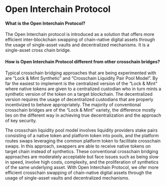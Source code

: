 # Open Interchain Protocol

#### What is the Open Interchain Protocol?&#x20;

The Open Interchain protocol is introduced as a solution that offers more efficient inter-blockchain swapping of chain-native digital assets through the usage of single-asset vaults and decentralized mechanisms. It is a single-asset cross chain bridge.&#x20;

#### How is Open Interchain Protocol different from other crosschain bridges?&#x20;

Typical crosschain bridging approaches that are being experimented with are “Lock & Mint Synthetic” and “Crosschain Liquidity Pair Pool Model”. By far the easiest to implement is the centralized version of the “Lock & Mint” where native tokens are given to a centralized custodian who in turn mints a synthetic version of the token on a target blockchain. The decentralized version requires the usage of decentralized custodians that are properly incentivized to behave appropriately. The majority of conventional crosschain bridges are of the “Lock & Mint” variety, the difference mostly lies on the different way in achieving true decentralization and the approach of key security.&#x20;

The crosschain liquidity pool model involves liquidity providers stake pairs consisting of a native token and platform token into pools, and the platform routes swaps leveraging the common platform token to facilitate crosschain swaps. In this approach, swappers are able to receive native tokens on target chain instead of synthetics. These conventional crosschain bridging approaches are moderately acceptable but face issues such as being slow in speed, involve high costs, complexity, and the proliferation of synthetics of the same underlying asset. With Open Interchain Protocol, we ofer more efficient crosschain swapping of chain-native digital assets through the usage of single-asset vaults and decentralized mechanisms.

